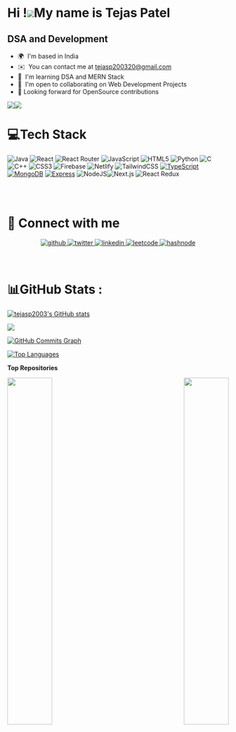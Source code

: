 Hi !![](https://user-images.githubusercontent.com/18350557/176309783-0785949b-9127-417c-8b55-ab5a4333674e.gif)My name is Tejas Patel
===================================================================================================================================

DSA and Development
-------------------

* 🌍  I'm based in India
* ✉️  You can contact me at [tejasp200320@gmail.com](mailto:tejasp200320@gmail.com)
* 🧠  I'm learning DSA and MERN Stack
* 🤝  I'm open to collaborating on Web Development Projects
* 🔎  Looking forward for OpenSource contributions

<a href="https://www.github.com/tejasp2003" target="_blank" rel="noreferrer"><img
src="https://img.shields.io/github/followers/tejasp2003?logo=github&style=for-the-badge&color=facc15&labelColor=181824" /></a><a href="https://www.twitter.com/tweetsoftejas" target="_blank" rel="noreferrer"><img
src="https://img.shields.io/twitter/follow/tweetsoftejas?logo=twitter&style=for-the-badge&color=facc15&labelColor=181824"
/></a>



# 💻Tech Stack
![Java](https://img.shields.io/badge/java-%23ED8B00.svg?style=for-the-badge&logo=java&logoColor=white) ![React](https://img.shields.io/badge/react-%2320232a.svg?style=for-the-badge&logo=react&logoColor=%2361DAFB) ![React Router](https://img.shields.io/badge/React_Router-CA4245?style=for-the-badge&logo=react-router&logoColor=white) ![JavaScript](https://img.shields.io/badge/javascript-%23323330.svg?style=for-the-badge&logo=javascript&logoColor=%23F7DF1E) ![HTML5](https://img.shields.io/badge/html5-%23E34F26.svg?style=for-the-badge&logo=html5&logoColor=white) ![Python](https://img.shields.io/badge/python-3670A0?style=for-the-badge&logo=python&logoColor=ffdd54) ![C](https://img.shields.io/badge/c-%2300599C.svg?style=for-the-badge&logo=c&logoColor=white) ![C++](https://img.shields.io/badge/c++-%2300599C.svg?style=for-the-badge&logo=c%2B%2B&logoColor=white) ![CSS3](https://img.shields.io/badge/css3-%231572B6.svg?style=for-the-badge&logo=css3&logoColor=white) ![Firebase](https://img.shields.io/badge/firebase-%23039BE5.svg?style=for-the-badge&logo=firebase) ![Netlify](https://img.shields.io/badge/netlify-%23000000.svg?style=for-the-badge&logo=netlify&logoColor=#00C7B7) ![TailwindCSS](https://img.shields.io/badge/tailwindcss-%2338B2AC.svg?style=for-the-badge&logo=tailwind-css&logoColor=white) [![TypeScript](https://img.shields.io/badge/typescript-%23007ACC.svg?style=for-the-badge&logo=typescript&logoColor=white)](#)
[![MongoDB](https://img.shields.io/badge/mongodb-%234ea94b.svg?style=for-the-badge&logo=mongodb&logoColor=white)](#)
[![Express](https://img.shields.io/badge/express-%23404d59.svg?style=for-the-badge&logo=express&logoColor=white)](#) ![NodeJS](https://img.shields.io/badge/node.js-6DA55F?style=for-the-badge&logo=node.js&logoColor=white)![Next.js](https://img.shields.io/badge/-Next.js-000000?style=for-the-badge&logo=next.js&logoColor=white) ![React Redux](https://img.shields.io/badge/React_Redux-764ABC?style=for-the-badge&logo=redux&logoColor=white)

<br />
<br />

# 🔗 Connect with me  
<div align="center">
<a href="https://github.com/tejasp2003" target="_blank">
<img src=https://img.shields.io/badge/github-%2324292e.svg?&style=for-the-badge&logo=github&logoColor=white alt=github style="margin-bottom: 5px;" />
</a>
<a href="https://twitter.com/tweetsoftejas" target="_blank">
<img src=https://img.shields.io/badge/twitter-%2300acee.svg?&style=for-the-badge&logo=twitter&logoColor=white alt=twitter style="margin-bottom: 5px;" />
</a>

<a href="https://linkedin.com/in/tejasp2003" target="_blank">
<img src=https://img.shields.io/badge/linkedin-%231E77B5.svg?&style=for-the-badge&logo=linkedin&logoColor=white alt=linkedin style="margin-bottom: 5px;" />
</a>
<a href="https://leetcode.com/tejasp2003/" target="_blank">
<img src=https://img.shields.io/badge/Leetcode-%23ffc922.svg?&style=for-the-badge&logo=leetcode&logoColor=black alt=leetcode style="margin-bottom: 5px;" />
</a> 

<a href="https://hashnode.com/@@Tejas20" target="_blank">
<img src=https://img.shields.io/badge/hashnode-%232962FF.svg?&style=for-the-badge&logo=hashnode&logoColor=white alt=hashnode style="margin-bottom: 5px;" />
</a>  
</div>  
<br/>
<br/>



# 📊GitHub Stats :


<a href="http://www.github.com/tejasp2003"><img src="https://github-readme-stats.vercel.app/api?username=tejasp2003&show_icons=true&hide=&count_private=true&title_color=22c55e&text_color=ffffff&icon_color=facc15&bg_color=181824&hide_border=true&show_icons=true" alt="tejasp2003's GitHub stats" /></a>

<a href="http://www.github.com/tejasp2003"><img src="https://github-readme-streak-stats.herokuapp.com/?user=tejasp2003&stroke=ffffff&background=181824&ring=22c55e&fire=22c55e&currStreakNum=ffffff&currStreakLabel=22c55e&sideNums=ffffff&sideLabels=ffffff&dates=ffffff&hide_border=true" /></a>

<a href="http://www.github.com/tejasp2003"><img src="https://github-readme-activity-graph.cyclic.app/graph?username=tejasp2003&bg_color=181824&color=ffffff&line=facc15&point=ffffff&area_color=181824&area=true&hide_border=true&custom_title=GitHub%20Commits%20Graph" alt="GitHub Commits Graph" /></a>

<a href="https://github.com/tejasp2003" align="left"><img src="https://github-readme-stats.vercel.app/api/top-langs/?username=tejasp2003&langs_count=10&title_color=22c55e&text_color=ffffff&icon_color=facc15&bg_color=181824&hide_border=true&locale=en&custom_title=Top%20%Languages" alt="Top Languages" /></a>

<b>Top Repositories</b>

<div width="100%" align="center"><a href="https://github.com/tejasp2003/AiHub" align="left"><img align="left" width="45%" src="https://github-readme-stats.vercel.app/api/pin/?username=tejasp2003&repo=AiHub&title_color=22c55e&text_color=ffffff&icon_color=facc15&bg_color=181824&hide_border=true&locale=en" /></a><a href="https://github.com/tejasp2003/DSA" align="right"><img align="right" width="45%" src="https://github-readme-stats.vercel.app/api/pin/?username=tejasp2003&repo=DSA&title_color=22c55e&text_color=ffffff&icon_color=facc15&bg_color=181824&hide_border=true&locale=en" /></a></div><br /><br /><br /><br /><br /><br /><br />
